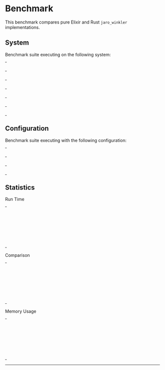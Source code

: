 # Benchmark

This benchmark compares pure Elixir and Rust `jaro_winkler` implementations.

## System

Benchmark suite executing on the following system:

<table style="width: 1%">
  <tr>
    <th style="width: 1%; white-space: nowrap">Operating System</th>
    <td>macOS</td>
  </tr><tr>
    <th style="white-space: nowrap">CPU Information</th>
    <td style="white-space: nowrap">Intel(R) Core(TM) i5-3230M CPU @ 2.60GHz</td>
  </tr><tr>
    <th style="white-space: nowrap">Number of Available Cores</th>
    <td style="white-space: nowrap">4</td>
  </tr><tr>
    <th style="white-space: nowrap">Available Memory</th>
    <td style="white-space: nowrap">8 GB</td>
  </tr><tr>
    <th style="white-space: nowrap">Elixir Version</th>
    <td style="white-space: nowrap">1.10.3</td>
  </tr><tr>
    <th style="white-space: nowrap">Erlang Version</th>
    <td style="white-space: nowrap">22.3.2</td>
  </tr>
</table>

## Configuration

Benchmark suite executing with the following configuration:

<table style="width: 1%">
  <tr>
    <th style="width: 1%">:time</th>
    <td style="white-space: nowrap">10 s</td>
  </tr><tr>
    <th>:parallel</th>
    <td style="white-space: nowrap">1</td>
  </tr><tr>
    <th>:warmup</th>
    <td style="white-space: nowrap">2 s</td>
  </tr>
</table>

## Statistics

Run Time
<table style="width: 1%">
  <tr>
    <th>Name</th>
    <th style="text-align: right">IPS</th>
    <th style="text-align: right">Average</th>
    <th style="text-align: right">Devitation</th>
    <th style="text-align: right">Median</th>
    <th style="text-align: right">99th&nbsp;%</th>
  </tr>
  <tr>
    <td style="white-space: nowrap">strsim jaro</td>
    <td style="white-space: nowrap; text-align: right">630.17 K</td>
    <td style="white-space: nowrap; text-align: right">1.59 μs</td>
    <td style="white-space: nowrap; text-align: right">±5975.44%</td>
    <td style="white-space: nowrap; text-align: right">1 μs</td>
    <td style="white-space: nowrap; text-align: right">4 μs</td>
  </tr>
  <tr>
    <td style="white-space: nowrap">elixir jaro</td>
    <td style="white-space: nowrap; text-align: right">186.03 K</td>
    <td style="white-space: nowrap; text-align: right">5.38 μs</td>
    <td style="white-space: nowrap; text-align: right">±1674.06%</td>
    <td style="white-space: nowrap; text-align: right">4 μs</td>
    <td style="white-space: nowrap; text-align: right">12 μs</td>
  </tr>
  <tr>
    <td style="white-space: nowrap">simetric</td>
    <td style="white-space: nowrap; text-align: right">147.87 K</td>
    <td style="white-space: nowrap; text-align: right">6.76 μs</td>
    <td style="white-space: nowrap; text-align: right">±494.72%</td>
    <td style="white-space: nowrap; text-align: right">6 μs</td>
    <td style="white-space: nowrap; text-align: right">17 μs</td>
  </tr>
  <tr>
    <td style="white-space: nowrap">the_fuzz jaro</td>
    <td style="white-space: nowrap; text-align: right">80.42 K</td>
    <td style="white-space: nowrap; text-align: right">12.43 μs</td>
    <td style="white-space: nowrap; text-align: right">±610.58%</td>
    <td style="white-space: nowrap; text-align: right">10 μs</td>
    <td style="white-space: nowrap; text-align: right">39 μs</td>
  </tr>
</table>
Comparison
<table style="width: 1%">
  <tr>
    <th>Name</th>
    <th style="text-align: right">IPS</th>
    <th style="text-align: right">Slower</th>
  <tr>
    <td style="white-space: nowrap">strsim jaro</td>
    <td style="white-space: nowrap;text-align: right">630.17 K</td>
    <td>&nbsp;</td>
  </tr>
  <tr>
    <td style="white-space: nowrap">elixir jaro</td>
    <td style="white-space: nowrap; text-align: right">186.03 K</td>
    <td style="white-space: nowrap; text-align: right">3.39x</td>
  </tr>
  <tr>
    <td style="white-space: nowrap">simetric</td>
    <td style="white-space: nowrap; text-align: right">147.87 K</td>
    <td style="white-space: nowrap; text-align: right">4.26x</td>
  </tr>
  <tr>
    <td style="white-space: nowrap">the_fuzz jaro</td>
    <td style="white-space: nowrap; text-align: right">80.42 K</td>
    <td style="white-space: nowrap; text-align: right">7.84x</td>
  </tr>
</table>
Memory Usage
<table style="width: 1%">
  <tr>
    <th>Name</th>
    <th style="text-align: right">Memory</th>
      <th style="text-align: right">Factor</th>
  </tr>
  <tr>
    <td style="white-space: nowrap">strsim jaro</td>
    <td style="white-space: nowrap">0.0391 KB</td>
      <td>&nbsp;</td>
  </tr>
  <tr>
    <td style="white-space: nowrap">elixir jaro</td>
    <td style="white-space: nowrap">2.20 KB</td>
    <td>56.4x</td>
  </tr>
  <tr>
    <td style="white-space: nowrap">simetric</td>
    <td style="white-space: nowrap">2.73 KB</td>
    <td>70.0x</td>
  </tr>
  <tr>
    <td style="white-space: nowrap">the_fuzz jaro</td>
    <td style="white-space: nowrap">5.98 KB</td>
    <td>153.2x</td>
  </tr>
</table>
<hr/>
